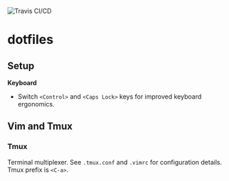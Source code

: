 ![Travis CI/CD](https://travis-ci.org/pindaroso/dotfiles.svg?branch=master)

# dotfiles

## Setup

**Keyboard**

* Switch `<Control>` and `<Caps Lock>` keys for improved keyboard ergonomics.

## Vim and Tmux

### Tmux

Terminal multiplexer. See `.tmux.conf` and `.vimrc` for configuration details. Tmux prefix is `<C-a>`.
